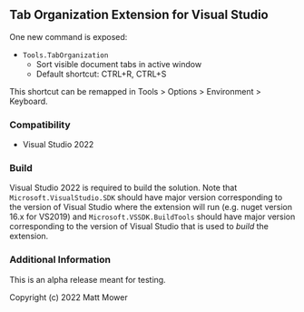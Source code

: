 ## Tab Organization Extension for Visual Studio

One new command is exposed:

- `Tools.TabOrganization`
  - Sort visible document tabs in active window
  - Default shortcut: CTRL+R, CTRL+S

This shortcut can be remapped in Tools > Options > Environment > Keyboard.

### Compatibility

- Visual Studio 2022

### Build

Visual Studio 2022 is required to build the solution. Note that `Microsoft.VisualStudio.SDK` should have major version corresponding to the version of Visual Studio where the extension will run (e.g. nuget version 16.x for VS2019) and `Microsoft.VSSDK.BuildTools` should have major version corresponding to the version of Visual Studio that is used to _build_ the extension.

### Additional Information

This is an alpha release meant for testing.

Copyright (c) 2022 Matt Mower
